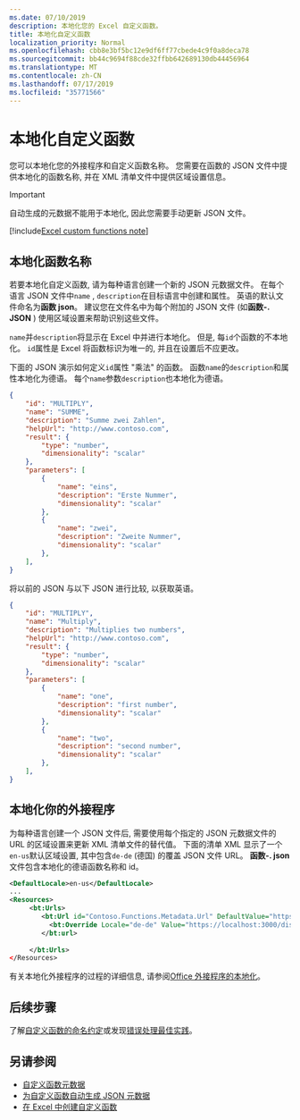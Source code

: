 ```yaml
---
ms.date: 07/10/2019
description: 本地化您的 Excel 自定义函数。
title: 本地化自定义函数
localization_priority: Normal
ms.openlocfilehash: cbb8e3bf5bc12e9df6ff77cbede4c9f0a8deca78
ms.sourcegitcommit: bb44c9694f88cde32ffbb642689130db44456964
ms.translationtype: MT
ms.contentlocale: zh-CN
ms.lasthandoff: 07/17/2019
ms.locfileid: "35771566"
---
```

# <a name="localize-custom-functions"></a>本地化自定义函数

您可以本地化您的外接程序和自定义函数名称。 您需要在函数的 JSON 文件中提供本地化的函数名称, 并在 XML 清单文件中提供区域设置信息。

>[!IMPORTANT]
> 自动生成的元数据不能用于本地化, 因此您需要手动更新 JSON 文件。

[!include[Excel custom functions note](../includes/excel-custom-functions-note.md)]

## <a name="localize-function-names"></a>本地化函数名称

若要本地化自定义函数, 请为每种语言创建一个新的 JSON 元数据文件。 在每个语言 JSON 文件中`name` , `description`在目标语言中创建和属性。 英语的默认文件命名为**函数 json**。 建议您在文件名中为每个附加的 JSON 文件 (如**函数-. JSON** ) 使用区域设置来帮助识别这些文件。

`name`并`description`将显示在 Excel 中并进行本地化。 但是, 每`id`个函数的不本地化。 `id`属性是 Excel 将函数标识为唯一的, 并且在设置后不应更改。

下面的 JSON 演示如何定义`id`属性 "乘法" 的函数。 函数`name`的`description`和属性本地化为德语。 每个`name`参数`description`也本地化为德语。

```JSON
{
    "id": "MULTIPLY",
    "name": "SUMME",
    "description": "Summe zwei Zahlen",
    "helpUrl": "http://www.contoso.com",
    "result": {
        "type": "number",
        "dimensionality": "scalar"
    },
    "parameters": [
        {
            "name": "eins",
            "description": "Erste Nummer",
            "dimensionality": "scalar"
        },
        {
            "name": "zwei",
            "description": "Zweite Nummer",
            "dimensionality": "scalar"
        },
    ],
}
```

将以前的 JSON 与以下 JSON 进行比较, 以获取英语。

```JSON
{
    "id": "MULTIPLY",
    "name": "Multiply",
    "description": "Multiplies two numbers",
    "helpUrl": "http://www.contoso.com",
    "result": {
        "type": "number",
        "dimensionality": "scalar"
    },
    "parameters": [
        {
            "name": "one",
            "description": "first number",
            "dimensionality": "scalar"
        },
        {
            "name": "two",
            "description": "second number",
            "dimensionality": "scalar"
        },
    ],
}
```

## <a name="localize-your-add-in"></a>本地化你的外接程序

为每种语言创建一个 JSON 文件后, 需要使用每个指定的 JSON 元数据文件的 URL 的区域设置来更新 XML 清单文件的替代值。 下面的清单 XML 显示了一个`en-us`默认区域设置, 其中包含`de-de` (德国) 的覆盖 JSON 文件 URL。 **函数-. json**文件包含本地化的德语函数名称和 id。

```XML
<DefaultLocale>en-us</DefaultLocale>
...
<Resources>
     <bt:Urls>
        <bt:Url id="Contoso.Functions.Metadata.Url" DefaultValue="https://localhost:3000/dist/functions.json"/>
          <bt:Override Locale="de-de" Value="https://localhost:3000/dist/functions-de.json" />
        </bt:url>
        
     </bt:Urls>
</Resources>
```

有关本地化外接程序的过程的详细信息, 请参阅[Office 外接程序的本地化](../develop/localization.md#control-localization-from-the-manifest)。

## <a name="next-steps"></a>后续步骤
了解[自定义函数的命名约定](custom-functions-naming.md)或发现[错误处理最佳实践](custom-functions-errors.md)。

## <a name="see-also"></a>另请参阅

* [自定义函数元数据](custom-functions-json.md)
* [为自定义函数自动生成 JSON 元数据](custom-functions-json-autogeneration.md)
* [在 Excel 中创建自定义函数](custom-functions-overview.md)
